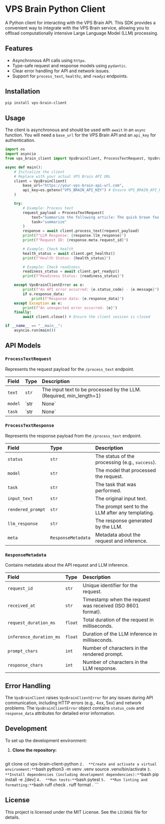 # VPS Brain Python Client

A Python client for interacting with the VPS Brain API. This SDK provides a convenient way to integrate with the VPS Brain service, allowing you to offload computationally intensive Large Language Model (LLM) processing.

## Features

*   Asynchronous API calls using `httpx`.
*   Type-safe request and response models using `pydantic`.
*   Clear error handling for API and network issues.
*   Support for `process_text`, `healthz`, and `readyz` endpoints.

## Installation

```bash
pip install vps-brain-client
```

## Usage

The client is asynchronous and should be used with `await` in an `async` function. You will need a `base_url` for the VPS Brain API and an `api_key` for authentication.

```python
import os
import asyncio
from vps_brain_client import VpsBrainClient, ProcessTextRequest, VpsBrainClientError

async def main():
    # Initialize the client
    # Replace with your actual VPS Brain API URL
    client = VpsBrainClient(
        base_url="https://your-vps-brain-api-url.com",
        api_key=os.getenv("VPS_BRAIN_API_KEY") # Ensure VPS_BRAIN_API_KEY is set in your environment
    )

    try:
        # Example: Process text
        request_payload = ProcessTextRequest(
            text="Summarize the following article: The quick brown fox jumps over the lazy dog.",
            task="summarize"
        )
        response = await client.process_text(request_payload)
        print(f"LLM Response: {response.llm_response}")
        print(f"Request ID: {response.meta.request_id}")

        # Example: Check health
        health_status = await client.get_healthz()
        print(f"Health Status: {health_status}")

        # Example: Check readiness
        readiness_status = await client.get_readyz()
        print(f"Readiness Status: {readiness_status}")

    except VpsBrainClientError as e:
        print(f"An API error occurred: {e.status_code} - {e.message}")
        if e.response_data:
            print(f"Response data: {e.response_data}")
    except Exception as e:
        print(f"An unexpected error occurred: {e}")
    finally:
        await client.close() # Ensure the client session is closed

if __name__ == "__main__":
    asyncio.run(main())
```

## API Models

### `ProcessTextRequest`

Represents the request payload for the `/process_text` endpoint.

| Field   | Type        | Description                                                              |
| :------ | :---------- | :----------------------------------------------------------------------- |
| `text`  | `str`       | The input text to be processed by the LLM. (Required, min_length=1)      |
| `model` | `str | None` | Optional model override; defaults to configured model when omitted.      |
| `task`  | `str | None` | Optional task profile (e.g., `sentiment`, `summarize`, `intent`).        |

### `ProcessTextResponse`

Represents the response payload from the `/process_text` endpoint.

| Field           | Type             | Description                                                      |
| :-------------- | :--------------- | :--------------------------------------------------------------- |
| `status`        | `str`            | The status of the processing (e.g., `success`).                  |
| `model`         | `str`            | The model that processed the request.                            |
| `task`          | `str`            | The task that was performed.                                     |
| `input_text`    | `str`            | The original input text.                                         |
| `rendered_prompt` | `str`            | The prompt sent to the LLM after any templating.                 |
| `llm_response`  | `str`            | The response generated by the LLM.                               |
| `meta`          | `ResponseMetadata` | Metadata about the request and inference.                        |

### `ResponseMetadata`

Contains metadata about the API request and LLM inference.

| Field                 | Type    | Description                                                      |
| :-------------------- | :------ | :--------------------------------------------------------------- |
| `request_id`          | `str`   | Unique identifier for the request.                               |
| `received_at`         | `str`   | Timestamp when the request was received (ISO 8601 format).       |
| `request_duration_ms` | `float` | Total duration of the request in milliseconds.                   |
| `inference_duration_ms` | `float` | Duration of the LLM inference in milliseconds.                   |
| `prompt_chars`        | `int`   | Number of characters in the rendered prompt.                     |
| `response_chars`      | `int`   | Number of characters in the LLM response.                        |

## Error Handling

The `VpsBrainClient` raises `VpsBrainClientError` for any issues during API communication, including HTTP errors (e.g., 4xx, 5xx) and network problems. The `VpsBrainClientError` object contains `status_code` and `response_data` attributes for detailed error information.

## Development

To set up the development environment:

1.  **Clone the repository:**
    ```bash
git clone <repository-url>
cd vps-brain-client-python
    ```
2.  **Create and activate a virtual environment:**
    ```bash
python3 -m venv .venv
source .venv/bin/activate
    ```
3.  **Install dependencies (including development dependencies):**
    ```bash
pip install -e .[dev]
    ```
4.  **Run tests:**
    ```bash
pytest
    ```
5.  **Run linting and formatting:**
    ```bash
ruff check .
ruff format .
    ```

## License

This project is licensed under the MIT License. See the `LICENSE` file for details.